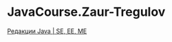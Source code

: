 # JavaCourse.Zaur-Tregulov
<a href="https://youtu.be/TQ_vwm4h0ro?t=380">Редакции Java | SE, EE, ME</a>
